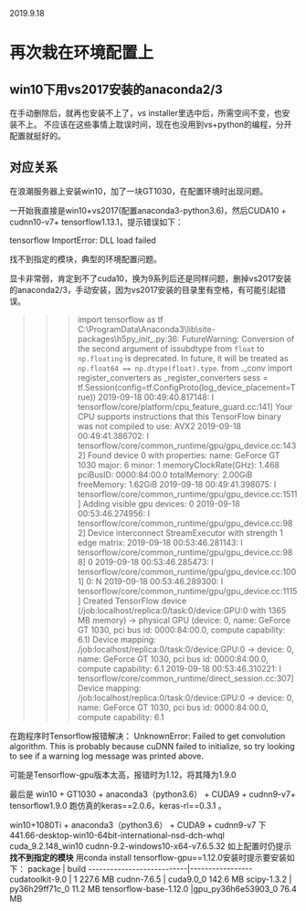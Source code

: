 2019.9.18

# 再次栽在环境配置上
## win10下用vs2017安装的anaconda2/3
在手动删除后，就再也安装不上了，vs installer里选中后，所需空间不变，也安装不上。
不应该在这些事情上耽误时间，现在也没用到vs+python的编程，分开配置就挺好的。

## 对应关系
在浪潮服务器上安装win10，加了一块GT1030，在配置环境时出现问题。

一开始我直接是win10+vs2017(配置anaconda3-python3.6)，然后CUDA10 + cudnn10-v7+ tensorflow1.13.1，提示错误如下：

tensorflow ImportError: DLL load failed

找不到指定的模块，典型的环境配置问题。

显卡非常弱，肯定到不了cuda10，换为9系列后还是同样问题，删掉vs2017安装的anaconda2/3，手动安装，因为vs2017安装的目录里有空格，有可能引起错误。

>>> import tensorflow as tf
C:\ProgramData\Anaconda3\lib\site-packages\h5py\__init__.py:36: FutureWarning: Conversion of the second argument of issubdtype from `float` to `np.floating` is deprecated. In future, it will be treated as `np.float64 == np.dtype(float).type`.
  from ._conv import register_converters as _register_converters
>>> sess = tf.Session(config=tf.ConfigProto(log_device_placement=True))
2019-09-18 00:49:40.817148: I tensorflow/core/platform/cpu_feature_guard.cc:141] Your CPU supports instructions that this TensorFlow binary was not compiled to use: AVX2
2019-09-18 00:49:41.386702: I tensorflow/core/common_runtime/gpu/gpu_device.cc:1432] Found device 0 with properties:
name: GeForce GT 1030 major: 6 minor: 1 memoryClockRate(GHz): 1.468
pciBusID: 0000:84:00.0
totalMemory: 2.00GiB freeMemory: 1.62GiB
2019-09-18 00:49:41.398075: I tensorflow/core/common_runtime/gpu/gpu_device.cc:1511] Adding visible gpu devices: 0
2019-09-18 00:53:46.274956: I tensorflow/core/common_runtime/gpu/gpu_device.cc:982] Device interconnect StreamExecutor with strength 1 edge matrix:
2019-09-18 00:53:46.281143: I tensorflow/core/common_runtime/gpu/gpu_device.cc:988]      0
2019-09-18 00:53:46.285473: I tensorflow/core/common_runtime/gpu/gpu_device.cc:1001] 0:   N
2019-09-18 00:53:46.289300: I tensorflow/core/common_runtime/gpu/gpu_device.cc:1115] Created TensorFlow device (/job:localhost/replica:0/task:0/device:GPU:0 with 1365 MB memory) -> physical GPU (device: 0, name: GeForce GT 1030, pci bus id: 0000:84:00.0, compute capability: 6.1)
Device mapping:
/job:localhost/replica:0/task:0/device:GPU:0 -> device: 0, name: GeForce GT 1030, pci bus id: 0000:84:00.0, compute capability: 6.1
2019-09-18 00:53:46.310221: I tensorflow/core/common_runtime/direct_session.cc:307] Device mapping:
/job:localhost/replica:0/task:0/device:GPU:0 -> device: 0, name: GeForce GT 1030, pci bus id: 0000:84:00.0, compute capability: 6.1

在跑程序时Tensorflow报错解决：
UnknownError: Failed to get convolution algorithm. This is probably because cuDNN failed to initialize, so try looking to see if a warning log message was printed above.

可能是Tensorflow-gpu版本太高，报错时为1.12，将其降为1.9.0

最后是
win10 + GT1030 + anaconda3（python3.6） + CUDA9 + cudnn9-v7+ tensorflow1.9.0
跑仿真的keras==2.0.6，keras-rl==0.3.1 。


win10+1080Ti + anaconda3（python3.6） + CUDA9 + cudnn9-v7 下
441.66-desktop-win10-64bit-international-nsd-dch-whql
cuda_9.2.148_win10
cudnn-9.2-windows10-x64-v7.6.5.32
如上配置时仍提示  **找不到指定的模块**
用conda install tensorflow-gpu==1.12.0安装时提示要安装如下：
    package                    |            build
    ---------------------------|-----------------
    cudatoolkit-9.0            |                1       227.6 MB
    cudnn-7.6.5                |        cuda9.0_0       142.6 MB
    scipy-1.3.2                |   py36h29ff71c_0        11.2 MB
    tensorflow-base-1.12.0     |gpu_py36h6e53903_0        76.4 MB
